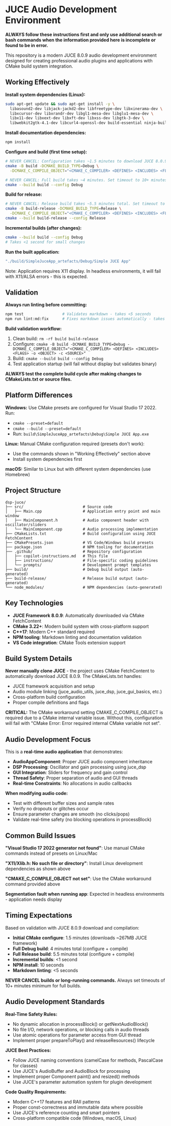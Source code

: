 # JUCE Audio Development Environment

**ALWAYS follow these instructions first and only use additional search or bash commands when the information provided
here is incomplete or found to be in error.**

This repository is a modern JUCE 8.0.9 audio development environment designed for creating professional audio plugins
and applications with CMake build system integration.

## Working Effectively

**Install system dependencies (Linux):**

```bash
sudo apt-get update && sudo apt-get install -y \
  libasound2-dev libjack-jackd2-dev libfreetype-dev libxinerama-dev \
  libxcursor-dev libxrandr-dev libgl1-mesa-dev libglu1-mesa-dev \
  libx11-dev libxext-dev libxft-dev libxss-dev libgtk-3-dev \
  libwebkit2gtk-4.1-dev libcurl4-openssl-dev build-essential ninja-build
```

**Install documentation dependencies:**

```bash
npm install
```

**Configure and build (first time setup):**

```bash
# NEVER CANCEL: Configuration takes ~1.5 minutes to download JUCE 8.0.9 automatically
cmake -B build -DCMAKE_BUILD_TYPE=Debug \
  -DCMAKE_C_COMPILE_OBJECT="<CMAKE_C_COMPILER> <DEFINES> <INCLUDES> <FLAGS> -o <OBJECT> -c <SOURCE>"

# NEVER CANCEL: Full build takes ~4 minutes. Set timeout to 10+ minutes minimum.
cmake --build build --config Debug
```

**Build for release:**

```bash
# NEVER CANCEL: Release build takes ~5.5 minutes total. Set timeout to 10+ minutes minimum.
cmake -B build-release -DCMAKE_BUILD_TYPE=Release \
  -DCMAKE_C_COMPILE_OBJECT="<CMAKE_C_COMPILER> <DEFINES> <INCLUDES> <FLAGS> -o <OBJECT> -c <SOURCE>"
cmake --build build-release --config Release
```

**Incremental builds (after changes):**

```bash
cmake --build build --config Debug
# Takes <1 second for small changes
```

**Run the built application:**

```bash
"./build/SimpleJuceApp_artefacts/Debug/Simple JUCE App"
```

Note: Application requires X11 display. In headless environments, it will fail with X11/ALSA errors - this is expected.

## Validation

**Always run linting before committing:**

```bash
npm test                 # Validates markdown - takes <5 seconds
npm run lint:md:fix      # Fixes markdown issues automatically - takes <5 seconds
```

**Build validation workflow:**

1. Clean build: `rm -rf build build-release`
2. Configure: `cmake -B build -DCMAKE_BUILD_TYPE=Debug -DCMAKE_C_COMPILE_OBJECT="<CMAKE_C_COMPILER> <DEFINES> <INCLUDES>
<FLAGS> -o <OBJECT> -c <SOURCE>"`
3. Build: `cmake --build build --config Debug`
4. Test application startup (will fail without display but validates binary)

**ALWAYS test the complete build cycle after making changes to CMakeLists.txt or source files.**

## Platform Differences

**Windows:** Use CMake presets are configured for Visual Studio 17 2022. Run:

-   `cmake --preset=default`
-   `cmake --build --preset=default`
-   Run: `build\SimpleJuceApp_artefacts\Debug\Simple JUCE App.exe`

**Linux:** Manual CMake configuration required (presets don't work):

-   Use the commands shown in "Working Effectively" section above
-   Install system dependencies first

**macOS:** Similar to Linux but with different system dependencies (use Homebrew)

## Project Structure

```text
dsp-juce/
├── src/                          # Source code
│   ├── Main.cpp                  # Application entry point and main window
│   ├── MainComponent.h           # Audio component header with oscillator/sliders
│   └── MainComponent.cpp         # Audio processing implementation
├── CMakeLists.txt                # Build configuration using JUCE FetchContent
├── CMakePresets.json             # VS Code/Windows build presets
├── package.json                  # NPM tooling for documentation
├── .github/                      # Repository configuration
│   ├── copilot-instructions.md   # This file
│   ├── instructions/             # File-specific coding guidelines
│   └── prompts/                  # Development prompt templates
├── build/                        # Debug build output (auto-generated)
├── build-release/                # Release build output (auto-generated)
└── node_modules/                 # NPM dependencies (auto-generated)
```

## Key Technologies

-   **JUCE Framework 8.0.9**: Automatically downloaded via CMake FetchContent
-   **CMake 3.22+**: Modern build system with cross-platform support
-   **C++17**: Modern C++ standard required
-   **NPM tooling**: Markdown linting and documentation validation
-   **VS Code integration**: CMake Tools extension support

## Build System Details

**Never manually clone JUCE** - the project uses CMake FetchContent to automatically download JUCE 8.0.9. The CMakeLists.txt
handles:

-   JUCE framework acquisition and setup
-   Audio module linking (juce_audio_utils, juce_dsp, juce_gui_basics, etc.)
-   Cross-platform build configuration
-   Proper compile definitions and flags

**CRITICAL:** The CMake workaround setting CMAKE_C_COMPILE_OBJECT is required due to a CMake internal variable issue.
Without this, configuration will fail with "CMake Error: Error required internal CMake variable not set".

## Audio Development Focus

This is a **real-time audio application** that demonstrates:

-   **AudioAppComponent**: Proper JUCE audio component inheritance
-   **DSP Processing**: Oscillator and gain processing using juce_dsp
-   **GUI Integration**: Sliders for frequency and gain control
-   **Thread Safety**: Proper separation of audio and GUI threads
-   **Real-time Constraints**: No allocations in audio callbacks

**When modifying audio code:**

-   Test with different buffer sizes and sample rates
-   Verify no dropouts or glitches occur
-   Ensure parameter changes are smooth (no clicks/pops)
-   Validate real-time safety (no blocking operations in processBlock)

## Common Build Issues

**"Visual Studio 17 2022 generator not found"**: Use manual CMake commands instead of presets on Linux/Mac

**"X11/Xlib.h: No such file or directory"**: Install Linux development dependencies as shown above

**"CMAKE_C_COMPILE_OBJECT not set"**: Use the CMake workaround command provided above

**Segmentation fault when running app**: Expected in headless environments - application needs display

## Timing Expectations

Based on validation with JUCE 8.0.9 download and compilation:

-   **Initial CMake configure**: 1.5 minutes (downloads ~267MB JUCE framework)
-   **Full Debug build**: 4 minutes total (configure + compile)
-   **Full Release build**: 5.5 minutes total (configure + compile)
-   **Incremental builds**: <1 second
-   **NPM install**: 10 seconds
-   **Markdown linting**: <5 seconds

**NEVER CANCEL builds or long-running commands.** Always set timeouts of 10+ minutes minimum for full builds.

## Audio Development Standards

**Real-Time Safety Rules:**

-   No dynamic allocation in processBlock() or getNextAudioBlock()
-   No file I/O, network operations, or blocking calls in audio threads
-   Use atomic operations for parameter access from GUI thread
-   Implement proper prepareToPlay() and releaseResources() lifecycle

**JUCE Best Practices:**

-   Follow JUCE naming conventions (camelCase for methods, PascalCase for classes)
-   Use JUCE's AudioBuffer and AudioBlock for processing
-   Implement proper Component paint() and resized() methods
-   Use JUCE's parameter automation system for plugin development

**Code Quality Requirements:**

-   Modern C++17 features and RAII patterns
-   Proper const-correctness and immutable data where possible
-   Use JUCE's reference counting and smart pointers
-   Cross-platform compatible code (Windows, macOS, Linux)
